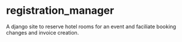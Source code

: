 # registration_manager
A django site to reserve hotel rooms for an event and faciliate booking changes and invoice creation.

